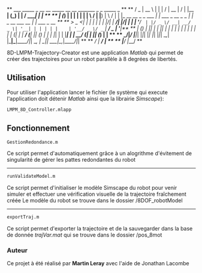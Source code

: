 
**   ___  _____    _      __  __ _____  __  __   _______        _           _                      _____                _             **
**  / _ \|  __ \  | |    |  \/  |  __ \|  \/  | |__   __|      (_)         | |                    / ____|              | |            **
** | (_) | |  | | | |    | \  / | |__) | \  / |    | |_ __ __ _ _  ___  ___| |_ ___  _ __ _   _  | |     _ __ ___  __ _| |_ ___  _ __ **
**  > _ <| |  | | | |    | |\/| |  ___/| |\/| |    | | '__/ _` | |/ _ \/ __| __/ _ \| '__| | | | | |    | '__/ _ \/ _` | __/ _ \| '__|**
** | (_) | |__| | | |____| |  | | |    | |  | |    | | | | (_| | |  __/ (__| || (_) | |  | |_| | | |____| | |  __/ (_| | || (_) | |   **
**  \___/|_____/  |______|_|  |_|_|    |_|  |_|    |_|_|  \__,_| |\___|\___|\__\___/|_|   \__, |  \_____|_|  \___|\__,_|\__\___/|_|   **
**                                                            _/ |                         __/ |                                      **
**                                                           |__/                         |___/                                       **





8D-LMPM-Trajectory-Creator est une application *Matlab* qui permet de créer des trajectoires pour un robot parallèle à 8 degrées de libertés.



## Utilisation

Pour utiliser l'application lancer le fichier (le système qui execute l'application doit détenir *Matlab* ainsi que la librairie *Simscape*):

```bash
LMPM_8D_Controller.mlapp
```



## Fonctionnement

```bash
GestionRedondance.m
```
Ce script permet d'automatiquement grâce à un alogrithme d'évitement de singularité de gérer les pattes redondantes du robot

---

```bash
runValidateModel.m
```
Ce script permet d'initialiser le modèle Simscape du robot pour venir simuler et effectuer une vérification visuelle de la trajectoire fraîchement créée
Le modèle du robot se trouve dans le dossier /8DOF_robotModel

---

```bash
exportTraj.m
```
Ce script permet d'exporter la trajectoire et de la sauvegarder dans la base de donnée *trajVar.mat* qui se trouve dans le dossier /pos_8mot





### Auteur

Ce projet à été réalisé par **Martin Leray** avec l'aide de Jonathan Lacombe

